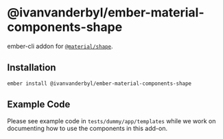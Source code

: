 @ivanvanderbyl/ember-material-components-shape
======================

ember-cli addon for [`@material/shape`](https://github.com/material-components/material-components-web/tree/master/packages/mdc-shape).

Installation
------------

    ember install @ivanvanderbyl/ember-material-components-shape

Example Code
---------------

Please see example code in `tests/dummy/app/templates` while we work on documenting how to
use the components in this add-on.
